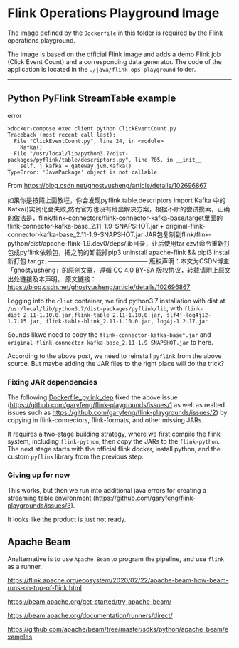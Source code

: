# Flink Operations Playground Image

The image defined by the `Dockerfile` in this folder is required by the Flink operations playground.

The image is based on the official Flink image and adds a demo Flink job (Click Event Count) and a corresponding data generator. The code of the application is located in the `./java/flink-ops-playground` folder.

----
## Python PyFlink StreamTable example

error 

```
>docker-compose exec client python ClickEventCount.py
Traceback (most recent call last):
  File "ClickEventCount.py", line 24, in <module>
    Kafka()
  File "/usr/local/lib/python3.7/dist-packages/pyflink/table/descriptors.py", line 705, in __init__
    self._j_kafka = gateway.jvm.Kafka()
TypeError: 'JavaPackage' object is not callable
```

From https://blog.csdn.net/ghostyusheng/article/details/102696867

如果你是按照上面教程，你会发现pyflink.table.descriptors import Kafka 中的 Kafka()实例化会失败,然而官方也没有给出解决方案，根据不断的尝试摸索，正确的做法是，flink/flink-connectors/flink-connector-kafka-base/target里面的flink-connector-kafka-base_2.11-1.9-SNAPSHOT.jar + original-flink-connector-kafka-base_2.11-1.9-SNAPSHOT.jar JAR包复制到flink/flink-python/dist/apache-flink-1.9.dev0/deps/lib目录，让后使用tar czvf命令重新打包成pyflink依赖包，把之前的卸载掉pip3 uninstall apache-flink && pipi3 install 新打包.tar.gz.
————————————————
版权声明：本文为CSDN博主「ghostyusheng」的原创文章，遵循 CC 4.0 BY-SA 版权协议，转载请附上原文出处链接及本声明。
原文链接：https://blog.csdn.net/ghostyusheng/article/details/102696867

Logging into the `clint` container, we find python3.7 installation with dist at 
`/usr/local/lib/python3.7/dist-packages/pyflink/lib`, with `flink-dist_2.11-1.10.0.jar,flink-table_2.11-1.10.0.jar, slf4j-log4j12-1.7.15.jar, flink-table-blink_2.11-1.10.0.jar, log4j-1.2.17.jar`

Sounds likwe need to copy the `flink-connector-kafka-base*.jar` and `original-flink-connector-kafka-base_2.11-1.9-SNAPSHOT.jar` to here. 

According to the above post, we need to reinstall `pyflink` from the above source. But maybe adding the JAR files to the right place will do the trick?

### Fixing JAR dependencies

The following [Dockerfile_pylink_dep](Dockerfile_pylink_dep) fixed the above issue (https://github.com/garyfeng/flink-playgrounds/issues/1 as well as realted issues such as https://github.com/garyfeng/flink-playgrounds/issues/2) by copying in flink-connectors, flink-formats, and other missing JARs.

It requires a two-stage building strategy, where we first compile the flink system, including `flink-python`, then copy the JARs to the `flink-python`. The next stage starts with the official flink docker, install python, and the custom `pyflink` library from the previous step. 

### Giving up for now
This works, but then we run into additional java errors for creating a streaming table environment (https://github.com/garyfeng/flink-playgrounds/issues/3).

It looks like the product is just not ready. 

## Apache Beam

Analternative is to use `Apache Beam` to program the pipeline, and use `flink` as a runner. 

https://flink.apache.org/ecosystem/2020/02/22/apache-beam-how-beam-runs-on-top-of-flink.html

https://beam.apache.org/get-started/try-apache-beam/

https://beam.apache.org/documentation/runners/direct/

https://github.com/apache/beam/tree/master/sdks/python/apache_beam/examples


